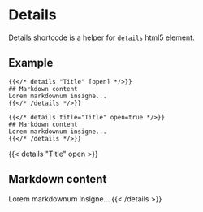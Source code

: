 # Details

Details shortcode is a helper for `details` html5 element.

## Example
```tpl
{{</* details "Title" [open] */>}}
## Markdown content
Lorem markdownum insigne...
{{</* /details */>}}
```
```tpl
{{</* details title="Title" open=true */>}}
## Markdown content
Lorem markdownum insigne...
{{</* /details */>}}
```

{{< details "Title" open >}}
## Markdown content
Lorem markdownum insigne...
{{< /details >}}
